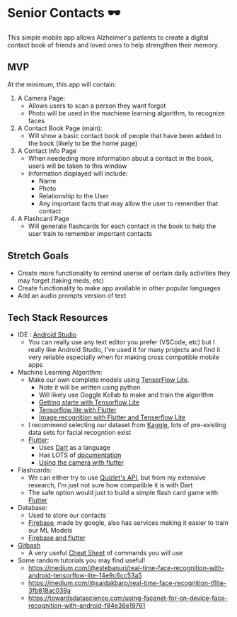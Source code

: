  # Senior Contacts 🕶️

This simple mobile app allows Alzheimer's patients to create a digital contact book of friends and loved ones to help strengthen their memory.
## MVP

At the minimum, this app will contain:
1) A Camera Page:
    * Allows users to scan a person they want forgot
    * Photo will be used in the machiene learning algorithm, to recognize faces
2) A Contact Book Page (main):
    * Will show a basic contact book of people that have been added to the book (likely to be the home page)
3) A Contact Info Page
    * When neededing more information about a contact in the book, users will be taken to this window
    * Information displayed will include:
        * Name
        * Photo
        * Relationship to the User
        * Any important facts that may allow the user to remember that contact
4)  A Flashcard Page
    * Will generate flashcards for each contact in the book to help the user train to remember important contacts
## Stretch Goals

- Create more functionality to remind userse of certain daily activities they may forget (taking meds, etc)
- Create functionality to make app available in other popular languages
- Add an audio prompts version of text
## Tech Stack Resources

 * IDE : [Android Studio](https://developer.android.com/studio)
    - You can really use any text editor you prefer (VSCode, etc) but I really like Android Studio, I've used it for many projects and find it very reliable especially when for making cross compatible mobile apps    
* Machine Learning Algorithm:
  * Make our own complete models using [TenserFlow Lite](https://www.tensorflow.org/lite). 
    * Note it will be written using python
    * Will likely use Goggle Kollab to make and train the algorithm
    * [Getting starte with Tensorflow Lite](https://www.tensorflow.org/lite/guide/get_started)
    * [Tensorflow lite with Flutter](https://medium.com/flutterdevs/implementing-tensorflow-lite-in-flutter-c21738e9d35c) 
    * [Image recognition with Flutter and Tenserflow Lite](https://www.google.com/url?sa=t&rct=j&q=&esrc=s&source=web&cd=&cad=rja&uact=8&ved=2ahUKEwjjpcjcpdvuAhWRAZ0JHTETAm4QFjAEegQIBRAC&url=https%3A%2F%2Fheartbeat.fritz.ai%2Fbuilding-a-cross-platform-image-classifier-with-flutter-and-tensorflow-lite-c7789af9b33a&usg=AOvVaw0rYWR_gbhCyWdS45mfuTxN)
  * I recommend selecting our dataset from [Kaggle](https://www.kaggle.com/_), lots of pre-existing data sets for facial recogntion exist
  * [Flutter](https://flutter.dev/docs):
     * Uses [Dart](https://dart.dev/) as a language
     * Has LOTS of [documentation](https://flutter.dev/docs)
     * [Using the camera with flutter](https://www.raywenderlich.com/4333657-using-the-camera-on-flutter)
* Flashcards:
    * We can either try to use [Quizlet's API](https://www.programmableweb.com/api/quizlet-flashcards), but from my extensive research, I'm just not sure how compatible it is with Dart
    * The safe option would just to build a simple flash card game with [Flutter](https://junjizhi.medium.com/build-a-flashcard-app-with-flutter-d2e71f47fd4e)
* Database:
  * Used to store our contacts
  * [Firebase](https://firebase.google.com/), made by google, also has services making it easier to train our ML Models
  * [Firebase and flutter](https://www.youtube.com/watch?v=sfA3NWDBPZ4&list=PL4cUxeGkcC9j--TKIdkb3ISfRbJeJYQwC)
* [Gitbash](https://gitforwindows.org/)
  * A very useful [Cheat Sheet](https://education.github.com/git-cheat-sheet-education.pdf) of commands you will use
* Some random tutorials you may find useful!
  * https://medium.com/@estebanuri/real-time-face-recognition-with-android-tensorflow-lite-14e9c6cc53a5
  * https://medium.com/@saidakbarp/real-time-face-recognition-tflite-3fb818ac039a
  * https://towardsdatascience.com/using-facenet-for-on-device-face-recognition-with-android-f84e36e19761






